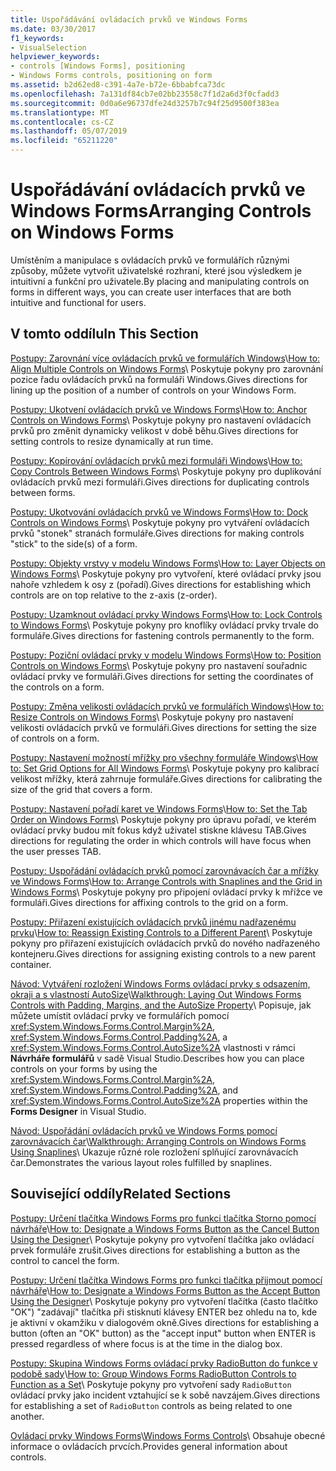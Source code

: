 ```yaml
---
title: Uspořádávání ovládacích prvků ve Windows Forms
ms.date: 03/30/2017
f1_keywords:
- VisualSelection
helpviewer_keywords:
- controls [Windows Forms], positioning
- Windows Forms controls, positioning on form
ms.assetid: b2d62ed8-c391-4a7e-b72e-6bbabfca73dc
ms.openlocfilehash: 7a131df84cb7e02bb23558c7f1d2a6d3f0cfadd3
ms.sourcegitcommit: 0d0a6e96737dfe24d3257b7c94f25d9500f383ea
ms.translationtype: MT
ms.contentlocale: cs-CZ
ms.lasthandoff: 05/07/2019
ms.locfileid: "65211220"
---
```

# <a name="arranging-controls-on-windows-forms"></a><span data-ttu-id="bbbd7-102">Uspořádávání ovládacích prvků ve Windows Forms</span><span class="sxs-lookup"><span data-stu-id="bbbd7-102">Arranging Controls on Windows Forms</span></span>
<span data-ttu-id="bbbd7-103">Umístěním a manipulace s ovládacích prvků ve formulářích různými způsoby, můžete vytvořit uživatelské rozhraní, které jsou výsledkem je intuitivní a funkční pro uživatele.</span><span class="sxs-lookup"><span data-stu-id="bbbd7-103">By placing and manipulating controls on forms in different ways, you can create user interfaces that are both intuitive and functional for users.</span></span>

## <a name="in-this-section"></a><span data-ttu-id="bbbd7-104">V tomto oddílu</span><span class="sxs-lookup"><span data-stu-id="bbbd7-104">In This Section</span></span>
 <span data-ttu-id="bbbd7-105">[Postupy: Zarovnání více ovládacích prvků ve formulářích Windows](how-to-align-multiple-controls-on-windows-forms.md)\\</span><span class="sxs-lookup"><span data-stu-id="bbbd7-105">[How to: Align Multiple Controls on Windows Forms](how-to-align-multiple-controls-on-windows-forms.md)\\</span></span>
 <span data-ttu-id="bbbd7-106">Poskytuje pokyny pro zarovnání pozice řadu ovládacích prvků na formuláři Windows.</span><span class="sxs-lookup"><span data-stu-id="bbbd7-106">Gives directions for lining up the position of a number of controls on your Windows Form.</span></span>

 <span data-ttu-id="bbbd7-107">[Postupy: Ukotvení ovládacích prvků ve Windows Forms](how-to-anchor-controls-on-windows-forms.md)\\</span><span class="sxs-lookup"><span data-stu-id="bbbd7-107">[How to: Anchor Controls on Windows Forms](how-to-anchor-controls-on-windows-forms.md)\\</span></span>
 <span data-ttu-id="bbbd7-108">Poskytuje pokyny pro nastavení ovládacích prvků pro změnit dynamicky velikost v době běhu.</span><span class="sxs-lookup"><span data-stu-id="bbbd7-108">Gives directions for setting controls to resize dynamically at run time.</span></span>

 <span data-ttu-id="bbbd7-109">[Postupy: Kopírování ovládacích prvků mezi formuláři Windows](how-to-copy-controls-between-windows-forms.md)\\</span><span class="sxs-lookup"><span data-stu-id="bbbd7-109">[How to: Copy Controls Between Windows Forms](how-to-copy-controls-between-windows-forms.md)\\</span></span>
 <span data-ttu-id="bbbd7-110">Poskytuje pokyny pro duplikování ovládacích prvků mezi formuláři.</span><span class="sxs-lookup"><span data-stu-id="bbbd7-110">Gives directions for duplicating controls between forms.</span></span>

 <span data-ttu-id="bbbd7-111">[Postupy: Ukotvování ovládacích prvků ve Windows Forms](how-to-dock-controls-on-windows-forms.md)\\</span><span class="sxs-lookup"><span data-stu-id="bbbd7-111">[How to: Dock Controls on Windows Forms](how-to-dock-controls-on-windows-forms.md)\\</span></span>
 <span data-ttu-id="bbbd7-112">Poskytuje pokyny pro vytváření ovládacích prvků "stonek" stranách formuláře.</span><span class="sxs-lookup"><span data-stu-id="bbbd7-112">Gives directions for making controls "stick" to the side(s) of a form.</span></span>

 <span data-ttu-id="bbbd7-113">[Postupy: Objekty vrstvy v modelu Windows Forms](how-to-layer-objects-on-windows-forms.md)\\</span><span class="sxs-lookup"><span data-stu-id="bbbd7-113">[How to: Layer Objects on Windows Forms](how-to-layer-objects-on-windows-forms.md)\\</span></span>
 <span data-ttu-id="bbbd7-114">Poskytuje pokyny pro vytvoření, které ovládací prvky jsou nahoře vzhledem k osy z (pořadí).</span><span class="sxs-lookup"><span data-stu-id="bbbd7-114">Gives directions for establishing which controls are on top relative to the z-axis (z-order).</span></span>

 <span data-ttu-id="bbbd7-115">[Postupy: Uzamknout ovládací prvky Windows Forms](how-to-lock-controls-to-windows-forms.md)\\</span><span class="sxs-lookup"><span data-stu-id="bbbd7-115">[How to: Lock Controls to Windows Forms](how-to-lock-controls-to-windows-forms.md)\\</span></span>
 <span data-ttu-id="bbbd7-116">Poskytuje pokyny pro knoflíky ovládací prvky trvale do formuláře.</span><span class="sxs-lookup"><span data-stu-id="bbbd7-116">Gives directions for fastening controls permanently to the form.</span></span>

 <span data-ttu-id="bbbd7-117">[Postupy: Poziční ovládací prvky v modelu Windows Forms](how-to-position-controls-on-windows-forms.md)\\</span><span class="sxs-lookup"><span data-stu-id="bbbd7-117">[How to: Position Controls on Windows Forms](how-to-position-controls-on-windows-forms.md)\\</span></span>
 <span data-ttu-id="bbbd7-118">Poskytuje pokyny pro nastavení souřadnic ovládací prvky ve formuláři.</span><span class="sxs-lookup"><span data-stu-id="bbbd7-118">Gives directions for setting the coordinates of the controls on a form.</span></span>

 <span data-ttu-id="bbbd7-119">[Postupy: Změna velikosti ovládacích prvků ve formulářích Windows](how-to-resize-controls-on-windows-forms.md)\\</span><span class="sxs-lookup"><span data-stu-id="bbbd7-119">[How to: Resize Controls on Windows Forms](how-to-resize-controls-on-windows-forms.md)\\</span></span>
 <span data-ttu-id="bbbd7-120">Poskytuje pokyny pro nastavení velikosti ovládacích prvků ve formuláři.</span><span class="sxs-lookup"><span data-stu-id="bbbd7-120">Gives directions for setting the size of controls on a form.</span></span>

 <span data-ttu-id="bbbd7-121">[Postupy: Nastavení možností mřížky pro všechny formuláře Windows](how-to-set-grid-options-for-all-windows-forms.md)\\</span><span class="sxs-lookup"><span data-stu-id="bbbd7-121">[How to: Set Grid Options for All Windows Forms](how-to-set-grid-options-for-all-windows-forms.md)\\</span></span>
 <span data-ttu-id="bbbd7-122">Poskytuje pokyny pro kalibrací velikost mřížky, která zahrnuje formuláře.</span><span class="sxs-lookup"><span data-stu-id="bbbd7-122">Gives directions for calibrating the size of the grid that covers a form.</span></span>

 <span data-ttu-id="bbbd7-123">[Postupy: Nastavení pořadí karet ve Windows Forms](how-to-set-the-tab-order-on-windows-forms.md)\\</span><span class="sxs-lookup"><span data-stu-id="bbbd7-123">[How to: Set the Tab Order on Windows Forms](how-to-set-the-tab-order-on-windows-forms.md)\\</span></span>
 <span data-ttu-id="bbbd7-124">Poskytuje pokyny pro úpravu pořadí, ve kterém ovládací prvky budou mít fokus když uživatel stiskne klávesu TAB.</span><span class="sxs-lookup"><span data-stu-id="bbbd7-124">Gives directions for regulating the order in which controls will have focus when the user presses TAB.</span></span>

 <span data-ttu-id="bbbd7-125">[Postupy: Uspořádání ovládacích prvků pomocí zarovnávacích čar a mřížky ve Windows Forms](how-to-arrange-controls-with-snaplines-and-the-grid-in-windows-forms.md)\\</span><span class="sxs-lookup"><span data-stu-id="bbbd7-125">[How to: Arrange Controls with Snaplines and the Grid in Windows Forms](how-to-arrange-controls-with-snaplines-and-the-grid-in-windows-forms.md)\\</span></span>
 <span data-ttu-id="bbbd7-126">Poskytuje pokyny pro připojení ovládací prvky k mřížce ve formuláři.</span><span class="sxs-lookup"><span data-stu-id="bbbd7-126">Gives directions for affixing controls to the grid on a form.</span></span>

 <span data-ttu-id="bbbd7-127">[Postupy: Přiřazení existujících ovládacích prvků jinému nadřazenému prvku](how-to-reassign-existing-controls-to-a-different-parent.md)\\</span><span class="sxs-lookup"><span data-stu-id="bbbd7-127">[How to: Reassign Existing Controls to a Different Parent](how-to-reassign-existing-controls-to-a-different-parent.md)\\</span></span>
 <span data-ttu-id="bbbd7-128">Poskytuje pokyny pro přiřazení existujících ovládacích prvků do nového nadřazeného kontejneru.</span><span class="sxs-lookup"><span data-stu-id="bbbd7-128">Gives directions for assigning existing controls to a new parent container.</span></span>

 <span data-ttu-id="bbbd7-129">[Návod: Vytváření rozložení Windows Forms ovládací prvky s odsazením, okraji a s vlastností AutoSize](windows-forms-controls-padding-autosize.md)\\</span><span class="sxs-lookup"><span data-stu-id="bbbd7-129">[Walkthrough: Laying Out Windows Forms Controls with Padding, Margins, and the AutoSize Property](windows-forms-controls-padding-autosize.md)\\</span></span>
 <span data-ttu-id="bbbd7-130">Popisuje, jak můžete umístit ovládací prvky ve formulářích pomocí <xref:System.Windows.Forms.Control.Margin%2A>, <xref:System.Windows.Forms.Control.Padding%2A>, a <xref:System.Windows.Forms.Control.AutoSize%2A> vlastnosti v rámci **Návrháře formulářů** v sadě Visual Studio.</span><span class="sxs-lookup"><span data-stu-id="bbbd7-130">Describes how you can place controls on your forms by using the <xref:System.Windows.Forms.Control.Margin%2A>, <xref:System.Windows.Forms.Control.Padding%2A>, and <xref:System.Windows.Forms.Control.AutoSize%2A> properties within the **Forms Designer** in Visual Studio.</span></span>

 <span data-ttu-id="bbbd7-131">[Návod: Uspořádání ovládacích prvků ve Windows Forms pomocí zarovnávacích čar](walkthrough-arranging-controls-on-windows-forms-using-snaplines.md)\\</span><span class="sxs-lookup"><span data-stu-id="bbbd7-131">[Walkthrough: Arranging Controls on Windows Forms Using Snaplines](walkthrough-arranging-controls-on-windows-forms-using-snaplines.md)\\</span></span>
 <span data-ttu-id="bbbd7-132">Ukazuje různé role rozložení splňující zarovnávacích čar.</span><span class="sxs-lookup"><span data-stu-id="bbbd7-132">Demonstrates the various layout roles fulfilled by snaplines.</span></span>

## <a name="related-sections"></a><span data-ttu-id="bbbd7-133">Související oddíly</span><span class="sxs-lookup"><span data-stu-id="bbbd7-133">Related Sections</span></span>
 <span data-ttu-id="bbbd7-134">[Postupy: Určení tlačítka Windows Forms pro funkci tlačítka Storno pomocí návrháře](designate-a-wf-button-as-the-cancel-button-using-the-designer.md)\\</span><span class="sxs-lookup"><span data-stu-id="bbbd7-134">[How to: Designate a Windows Forms Button as the Cancel Button Using the Designer](designate-a-wf-button-as-the-cancel-button-using-the-designer.md)\\</span></span>
 <span data-ttu-id="bbbd7-135">Poskytuje pokyny pro vytvoření tlačítka jako ovládací prvek formuláře zrušit.</span><span class="sxs-lookup"><span data-stu-id="bbbd7-135">Gives directions for establishing a button as the control to cancel the form.</span></span>

 <span data-ttu-id="bbbd7-136">[Postupy: Určení tlačítka Windows Forms pro funkci tlačítka přijmout pomocí návrháře](designate-a-wf-button-as-the-accept-button-using-the-designer.md)\\</span><span class="sxs-lookup"><span data-stu-id="bbbd7-136">[How to: Designate a Windows Forms Button as the Accept Button Using the Designer](designate-a-wf-button-as-the-accept-button-using-the-designer.md)\\</span></span>
 <span data-ttu-id="bbbd7-137">Poskytuje pokyny pro vytvoření tlačítka (často tlačítko "OK") "zadávají" tlačítka při stisknutí klávesy ENTER bez ohledu na to, kde je aktivní v okamžiku v dialogovém okně.</span><span class="sxs-lookup"><span data-stu-id="bbbd7-137">Gives directions for establishing a button (often an "OK" button) as the "accept input" button when ENTER is pressed regardless of where focus is at the time in the dialog box.</span></span>

 <span data-ttu-id="bbbd7-138">[Postupy: Skupina Windows Forms ovládací prvky RadioButton do funkce v podobě sady](how-to-group-windows-forms-radiobutton-controls-to-function-as-a-set.md)\\</span><span class="sxs-lookup"><span data-stu-id="bbbd7-138">[How to: Group Windows Forms RadioButton Controls to Function as a Set](how-to-group-windows-forms-radiobutton-controls-to-function-as-a-set.md)\\</span></span>
 <span data-ttu-id="bbbd7-139">Poskytuje pokyny pro vytvoření sady `RadioButton` ovládací prvky jako incident vztahující se k sobě navzájem.</span><span class="sxs-lookup"><span data-stu-id="bbbd7-139">Gives directions for establishing a set of `RadioButton` controls as being related to one another.</span></span>

 <span data-ttu-id="bbbd7-140">[Ovládací prvky Windows Forms](index.md)\\</span><span class="sxs-lookup"><span data-stu-id="bbbd7-140">[Windows Forms Controls](index.md)\\</span></span>
 <span data-ttu-id="bbbd7-141">Obsahuje obecné informace o ovládacích prvcích.</span><span class="sxs-lookup"><span data-stu-id="bbbd7-141">Provides general information about controls.</span></span>
